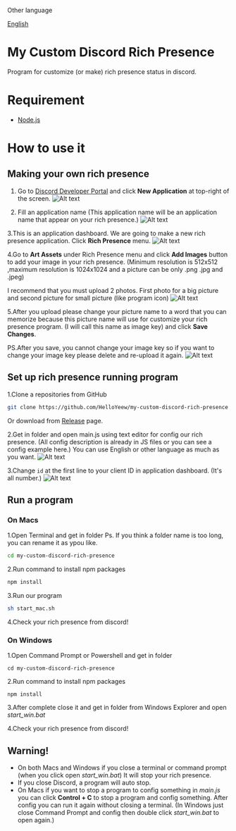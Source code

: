 Other language

[English](README.md)

# My Custom Discord Rich Presence

Program for customize (or make) rich presence status in discord.

# Requirement

- [Node.js](https://nodejs.org/en/)

# How to use it

## Making your own rich presence

1. Go to [Discord Developer Portal](https://discord.com/developers/applications) and click **New Application** at top-right of the screen.
![Alt text](readme_pic/make1.png)

2. Fill an application name (This application name will be an application name that appear on your rich presence.)
![Alt text](readme_pic/make2.png)

3.This is an application dashboard. We are going to make a new rich presence application. Click **Rich Presence** menu.
![Alt text](readme_pic/make3.png)

4.Go to **Art Assets** under Rich Presence menu and click **Add Images** button to add your image in your rich presence. (Minimum resolution is 512x512 ,maximum resolution is 1024x1024 and a picture can be only .png .jpg and .jpeg)

I recommend that you must upload 2 photos. First photo for a big picture and second picture for small picture (like program icon)
![Alt text](readme_pic/make4.png)

5.After you upload please change your picture name to a word that you can memorize because this picture name will use for customize your rich presence program. (I will call this name as image key) and click **Save Changes**.

PS.After you save, you cannot change your image key so if you want to change your image key please delete and re-upload it again.
![Alt text](readme_pic/make5.png)

## Set up rich presence running program

1.Clone a repositories from GitHub

```zsh
git clone https://github.com/HelloYeew/my-custom-discord-rich-presence
```

Or download from [Release](https://github.com/HelloYeew/my-custom-discord-rich-presence/releases) page.

2.Get in folder and open main.js using text editor for config our rich presence. (All config description is already in JS files or you can see a config example here.)
You can use English or other language as much as you want.
![Alt text](readme_pic/sample.jpg)

3.Change ```id``` at the first line to your client ID in application dashboard. (It's all number.)
![Alt text](readme_pic/clientid.png)

## Run a program

### On Macs

1.Open Terminal and get in folder
Ps. If you think a folder name is too long, you can rename it as ypou like.

```zsh
cd my-custom-discord-rich-presence
```

2.Run command to install npm packages

```zsh
npm install
```

3.Run our program

```zsh
sh start_mac.sh
```

4.Check your rich presence from discord!

### On Windows

1.Open Command Prompt or Powershell and get in folder

```shell
cd my-custom-discord-rich-presence
```

2.Run command to install npm packages

```shell
npm install
```

3.After complete close it and get in folder from Windows Explorer and open *start_win.bat*

4.Check your rich presence from discord!

## Warning!

- On both Macs and Windows if you close a terminal or command prompt (when you click open *start_win.bat*) It will stop your rich presence.
- If you close Discord, a program will auto stop.
- On Macs if you want to stop a program to config something in *main.js* you can click **Control + C** to stop a program and config something. After config you can run it again without closing a terminal. (In Windows just close Command Prompt and config then double click *start_win.bat* to open again.)
